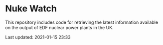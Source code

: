 # Nuke Watch

This repository includes code for retrieving the latest information available on the output of EDF nuclear power plants in the UK.

Last updated: 2021-01-15 23:33